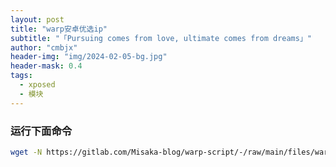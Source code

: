 ```yaml
---
layout: post
title: "warp安卓优选ip"
subtitle: "「Pursuing comes from love, ultimate comes from dreams」"
author: "cmbjx"
header-img: "img/2024-02-05-bg.jpg"
header-mask: 0.4
tags:
  - xposed
  - 模块
---
```


### 运行下面命令

```sh
wget -N https://gitlab.com/Misaka-blog/warp-script/-/raw/main/files/warp-yxip/warp-yxip.sh && bash warp-yxip.sh
```
